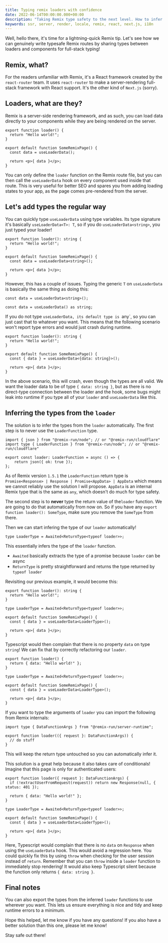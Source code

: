 ```yaml
---
title: Typing remix loaders with confidence
date: 2022-06-14T00:00:00.000+00:00
description: "Taking Remix type safety to the next level. How to infer types from loaders automatically!"
keywords: ssr, server, render, locale, remix, react, next.js, i18n
---
```


Well, hello there, it's time for a lightning-quick Remix tip. Let's see how we can genuinely write typesafe Remix routes by sharing types between loaders and components for full-stack typing!

## Remix, what?

For the readers unfamiliar with Remix, it's a React framework created by the `react-router` team. It uses `react-router` to make a server-rendering full-stack framework with React support. It's the other kind of `Next.js` (sorry).

## Loaders, what are they?

Remix is a server-side rendering framework, and as such, you can load data directly to your components while they are being rendered on the server.

```tsx:app/routes/index.tsx
export function loader() {
  return "Hello world!";
}

export default function SomeRemixPage() {
  const data = useLoaderData();

  return <p>{ data }</p>;
}
```

You can only define the `loader` function on the Remix route file, but you can then call the `useLoaderData` hook on every component used inside that route. This is very useful for better SEO and spares you from adding loading states to your app, as the page comes pre-rendered from the server.

## Let's add types the regular way

You can quickly type `useLoaderData` using type variables. Its type signature it's basically `useLoaderData<T>: T`, so if you do `useLoaderData<string>`, you just typed your loader!

```tsx:app/routes/index.tsx
export function loader(): string {
  return "Hello world!";
}

export default function SomeRemixPage() {
  const data = useLoaderData<string>();

  return <p>{ data }</p>;
}
```

However, this has a couple of issues. Typing the generic `T` on `useLoaderData` is basically the same thing as doing this:

```tsx
const data = useLoaderData<string>();

const data = useLoaderData() as string;
```

If you do not type `useLoaderData, its default type is `any`, so you can just cast that to whatever you want. This means that the following scenario won't report type errors and would just crash during runtime.

```tsx:app/routes/index.tsx
export function loader(): string {
  return "Hello world!";
}

export default function SomeRemixPage() {
  const { data } = useLoaderData<{data: string}>();

  return <p>{ data }</p>;
}
```

In the above scenario, this will crash, even though the types are all valid. We want the loader data to be of type `{ data: string }`, but as there is no direct-type connection between the loader and the hook, some bugs might leak into runtime if you type all of your `loader` and `useLoaderData` like this.

## Inferring the types from the `loader`

The solution is to infer the types from the `loader` automatically. The first step is to never use the `LoaderFunction` type.

```tsx
import { json } from "@remix-run/node"; // or "@remix-run/cloudflare"
import type { LoaderFunction } from "@remix-run/node"; // or "@remix-run/cloudflare"

export const loader: LoaderFunction = async () => {
	return json({ ok: true });
};
```

As of Remix version `1.5.1` the `LoaderFunction` return type is `Promise<Response> | Response | Promise<AppData> | AppData` which means we cannot reliably use the solution I will propose. `AppData` is an internal Remix type that is the same as `any`, which doesn't do much for type safety.

The second step is to **never** type the return value of the`loader` function. We are going to do that automatically from now on. So if you have any `export function loader(): SomeType`, make sure you remove the `SomeType` from there.

Then we can start infering the type of our `loader` automatically!

```tsx
type LoaderType = Awaited<ReturnType<typeof loader>>;
```

This essentially infers the type of the `loader` function.

- `Awaited` basically extracts the type of a promise because `loader` can be async
- `ReturnType` is pretty straightforward and returns the type returned by `typeof loader`

Revisiting our previous example, it would become this:

```tsx:app/routes/index.tsx
export function loader(): string {
  return "Hello world!";
}

type LoaderType = Awaited<ReturnType<typeof loader>>;

export default function SomeRemixPage() {
  const { data } = useLoaderData<LoaderType>();

  return <p>{ data }</p>;
}
```

Typescript would then complain that there is no property `data` on type `string`! We can fix that by correctly refactoring our `loader`.

```tsx:app/routes/index.tsx
export function loader() {
  return { data: "Hello world!" };
}

type LoaderType = Awaited<ReturnType<typeof loader>>;

export default function SomeRemixPage() {
  const { data } = useLoaderData<LoaderType>();

  return <p>{ data }</p>;
}
```

If you want to type the arguments of `loader` you can import the following from Remix internals:

```tsx
import type { DataFunctionArgs } from "@remix-run/server-runtime";

export function loader(({ request }: DataFunctionArgs)) {
  // do stuff
}
```

This will keep the return type untouched so you can automatically infer it.

This solution is a great help because it also takes care of conditionals! Imagine that this page is only for authenticated users:

```tsx:app/routes/index.tsx
export function loader({ request }: DataFunctionArgs) {
  if (!extractUserFromRequest(request)) return new Response(null, { status: 401 });

  return { data: "Hello world!" };
}

type LoaderType = Awaited<ReturnType<typeof loader>>;

export default function SomeRemixPage() {
  const { data } = useLoaderData<LoaderType>();

  return <p>{ data }</p>;
}
```

Here, Typescript would complain that there is no `data` on `Response` when using the `useLoaderData` hook. This would avoid a regression here. You could quickly fix this by using `throw` when checking for the user session instead of `return`. Remember that you can `throw` inside a `loader` function to immediately stop rendering! It would also keep Typescript silent because the function only returns `{ data: string }`.

## Final notes

You can also export the types from the inferred `loader` functions to use wherever you want. This lets us ensure everything is nice and tidy and keep runtime errors to a minimum.

Hope this helped, let me know if you have any questions! If you also have a better solution than this one, please let me know!

Stay safe out there!

